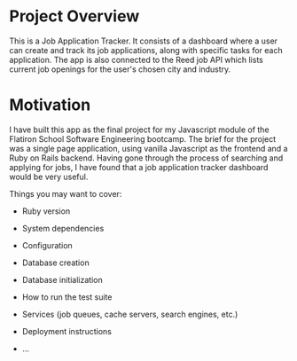 # Project Overview

This is a Job Application Tracker. It consists of a dashboard where a user can create and track its job applications, along with specific tasks for each application. The app is also connected to the Reed job API which lists current job openings for the user's chosen city and industry.

# Motivation

I have built this app as the final project for my Javascript module of the Flatiron School Software Engineering bootcamp. The brief for the project was a single page application, using vanilla Javascript as the frontend and a Ruby on Rails backend.
Having gone through the process of searching and applying for jobs, I have found that a job application tracker dashboard would be very useful.



Things you may want to cover:

* Ruby version

* System dependencies

* Configuration

* Database creation

* Database initialization

* How to run the test suite

* Services (job queues, cache servers, search engines, etc.)

* Deployment instructions

* ...
